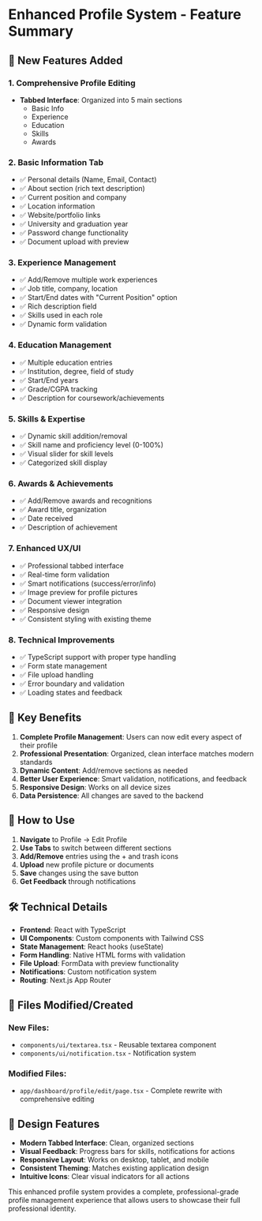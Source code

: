 # Enhanced Profile System - Feature Summary

## 🚀 New Features Added

### 1. **Comprehensive Profile Editing**
- **Tabbed Interface**: Organized into 5 main sections
  - Basic Info
  - Experience
  - Education
  - Skills
  - Awards

### 2. **Basic Information Tab**
- ✅ Personal details (Name, Email, Contact)
- ✅ About section (rich text description)
- ✅ Current position and company
- ✅ Location information
- ✅ Website/portfolio links
- ✅ University and graduation year
- ✅ Password change functionality
- ✅ Document upload with preview

### 3. **Experience Management**
- ✅ Add/Remove multiple work experiences
- ✅ Job title, company, location
- ✅ Start/End dates with "Current Position" option
- ✅ Rich description field
- ✅ Skills used in each role
- ✅ Dynamic form validation

### 4. **Education Management**
- ✅ Multiple education entries
- ✅ Institution, degree, field of study
- ✅ Start/End years
- ✅ Grade/CGPA tracking
- ✅ Description for coursework/achievements

### 5. **Skills & Expertise**
- ✅ Dynamic skill addition/removal
- ✅ Skill name and proficiency level (0-100%)
- ✅ Visual slider for skill levels
- ✅ Categorized skill display

### 6. **Awards & Achievements**
- ✅ Add/Remove awards and recognitions
- ✅ Award title, organization
- ✅ Date received
- ✅ Description of achievement

### 7. **Enhanced UX/UI**
- ✅ Professional tabbed interface
- ✅ Real-time form validation
- ✅ Smart notifications (success/error/info)
- ✅ Image preview for profile pictures
- ✅ Document viewer integration
- ✅ Responsive design
- ✅ Consistent styling with existing theme

### 8. **Technical Improvements**
- ✅ TypeScript support with proper type handling
- ✅ Form state management
- ✅ File upload handling
- ✅ Error boundary and validation
- ✅ Loading states and feedback

## 🎯 Key Benefits

1. **Complete Profile Management**: Users can now edit every aspect of their profile
2. **Professional Presentation**: Organized, clean interface matches modern standards
3. **Dynamic Content**: Add/remove sections as needed
4. **Better User Experience**: Smart validation, notifications, and feedback
5. **Responsive Design**: Works on all device sizes
6. **Data Persistence**: All changes are saved to the backend

## 🔧 How to Use

1. **Navigate** to Profile → Edit Profile
2. **Use Tabs** to switch between different sections
3. **Add/Remove** entries using the + and trash icons
4. **Upload** new profile picture or documents
5. **Save** changes using the save button
6. **Get Feedback** through notifications

## 🛠 Technical Details

- **Frontend**: React with TypeScript
- **UI Components**: Custom components with Tailwind CSS
- **State Management**: React hooks (useState)
- **Form Handling**: Native HTML forms with validation
- **File Upload**: FormData with preview functionality
- **Notifications**: Custom notification system
- **Routing**: Next.js App Router

## 📁 Files Modified/Created

### New Files:
- `components/ui/textarea.tsx` - Reusable textarea component
- `components/ui/notification.tsx` - Notification system

### Modified Files:
- `app/dashboard/profile/edit/page.tsx` - Complete rewrite with comprehensive editing

## 🎨 Design Features

- **Modern Tabbed Interface**: Clean, organized sections
- **Visual Feedback**: Progress bars for skills, notifications for actions
- **Responsive Layout**: Works on desktop, tablet, and mobile
- **Consistent Theming**: Matches existing application design
- **Intuitive Icons**: Clear visual indicators for all actions

This enhanced profile system provides a complete, professional-grade profile management experience that allows users to showcase their full professional identity.